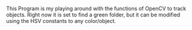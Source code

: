 This Program is my playing around with the functions of OpenCV to track objects. Right now it is set to find a green folder, but it can be modified using the HSV constants to any color/object.
